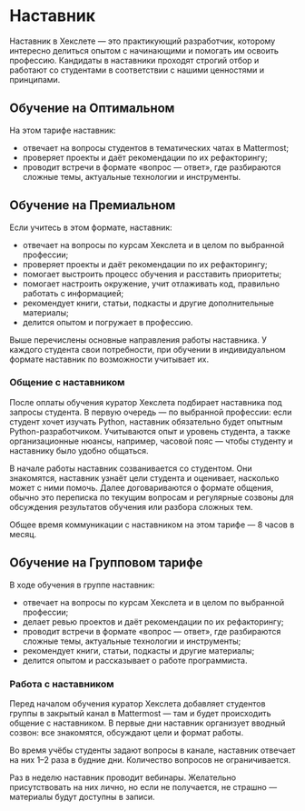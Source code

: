 # Наставник

Наставник в Хекслете — это практикующий разработчик, которому интересно делиться опытом с начинающими и помогать им освоить профессию. Кандидаты в наставники проходят строгий отбор и работают со студентами в соответствии с нашими ценностями и принципами.

## Обучение на Оптимальном

На этом тарифе наставник:

- отвечает на вопросы студентов в тематических чатах в Mattermost;
- проверяет проекты и даёт рекомендации по их рефакторингу;
- проводит встречи в формате «вопрос — ответ», где разбираются сложные темы, актуальные технологии и инструменты.

## Обучение на Премиальном

Если учитесь в этом формате, наставник:

- отвечает на вопросы по курсам Хекслета и в целом по выбранной профессии;
- проверяет проекты и даёт рекомендации по их рефакторингу;
- помогает выстроить процесс обучения и расставить приоритеты;
- помогает настроить окружение, учит отлаживать код, правильно работать с информацией;
- рекомендует книги, статьи, подкасты и другие дополнительные материалы;
- делится опытом и погружает в профессию.

Выше перечислены основные направления работы наставника. У каждого студента свои потребности, при обучении в индивидуальном формате наставник по возможности учитывает их.

### Общение с наставником

После оплаты обучения куратор Хекслета подбирает наставника под запросы студента. В первую очередь — по выбранной профессии: если студент хочет изучать Python, наставник обязательно будет опытным Python-разработчиком. Учитываются опыт и уровень студента, а также организационные нюансы, например, часовой пояс — чтобы студенту и наставнику было удобно общаться.

В начале работы наставник созванивается со студентом. Они знакомятся, наставник узнаёт цели студента и оценивает, насколько может с ними помочь. Далее договариваются о формате общения, обычно это переписка по текущим вопросам и регулярные созвоны для обсуждения результатов обучения или разбора сложных тем.

Общее время коммуникации с наставником на этом тарифе — 8 часов в месяц.

## Обучение на Групповом тарифе

В ходе обучения в группе наставник:

- отвечает на вопросы по курсам Хекслета и в целом по выбранной профессии;
- делает ревью проектов и даёт рекомендации по их рефакторингу;
- проводит встречи в формате «вопрос — ответ», где разбираются сложные темы, актуальные технологии и инструменты;
- рекомендует книги, статьи, подкасты и другие материалы;
- делится опытом и рассказывает о работе программиста.

### Работа с наставником

Перед началом обучения куратор Хекслета добавляет студентов группы в закрытый канал в Mattermost — там и будет происходить общение с наставником. В первые дни наставник организует вводный созвон: все знакомятся, обсуждают цели и формат работы.

Во время учёбы студенты задают вопросы в канале, наставник отвечает на них 1–2 раза в будние дни. Количество вопросов не ограничивается.

Раз в неделю наставник проводит вебинары. Желательно присутствовать на них лично, но если не получается, не страшно — материалы будут доступны в записи.
